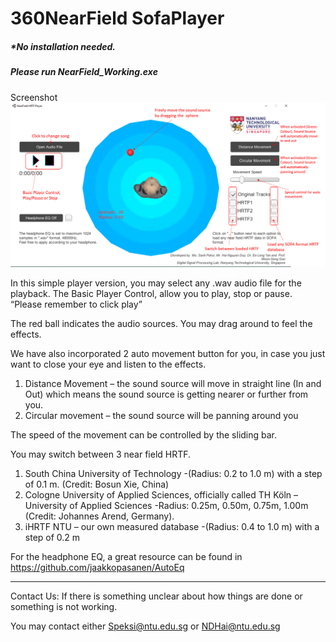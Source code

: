 # 360NearField SofaPlayer

##### *No installation needed. 
##### Please run NearField_Working.exe

Screenshot
![Alt text](/Fig/Player.PNG?raw=true "Player")


In this simple player version, you may select any .wav audio file for the playback.
The Basic Player Control, allow you to play, stop or pause. “Please remember to click play”


The red ball indicates the audio sources. You may drag around to feel the effects.

We have also incorporated 2 auto movement button for you, in case you just want to close your eye and listen to the effects.
1.	Distance Movement – the sound source will move in straight line (In and Out) which means the sound source is getting nearer or further from you.
2.	Circular movement – the sound source will be panning around you

The speed of the movement can be controlled by the sliding bar.




You may switch between 3 near field HRTF.

1. South China University of Technology  -(Radius: 0.2 to 1.0 m) with a step of 0.1 m. (Credit: Bosun Xie, China)
2. Cologne University of Applied Sciences, officially called TH Köln – University of Applied Sciences  -Radius: 0.25m, 0.50m, 0.75m, 1.00m (Credit: Johannes Arend, Germany).
3. iHRTF NTU – our own measured database  -(Radius: 0.4 to 1.0 m) with a step of 0.2 m


For the headphone EQ, a great resource can be found in https://github.com/jaakkopasanen/AutoEq


-------------

Contact Us:
If there is something unclear about how things are done or something is not working.

You may contact either Speksi@ntu.edu.sg or NDHai@ntu.edu.sg
